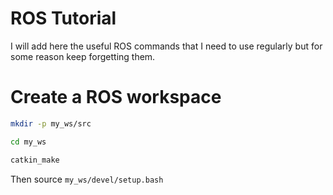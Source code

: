 # ROS Tutorial
I will add here the useful ROS commands that I need to use regularly but for some reason keep forgetting them.

# Create a ROS workspace
```bash
mkdir -p my_ws/src

cd my_ws

catkin_make
```
Then source `my_ws/devel/setup.bash`

